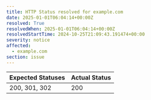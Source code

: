 ```yaml
---
title: HTTP Status resolved for example.com
date: 2025-01-01T06:04:14+00:00Z
resolved: True
resolvedWhen: 2025-01-01T06:04:14+00:00Z
resolvedStartTime: 2024-10-25T21:09:43.191474+00:00
severity: notice
affected:
  - example.com
section: issue
---
```


| Expected Statuses | Actual Status  |
|-------------------|----------------|
| 200, 301, 302 | 200 |
